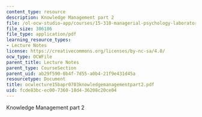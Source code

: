 ```yaml
---
content_type: resource
description: Knowledge Management part 2
file: /ol-ocw-studio-app/courses/15-310-managerial-psychology-laboratory-spring-2003/fcde83bcec00736018d436208c20ce04_ocwlecture15bapr0703knowledgemanagementpart2.pdf
file_size: 306186
file_type: application/pdf
learning_resource_types:
- Lecture Notes
license: https://creativecommons.org/licenses/by-nc-sa/4.0/
ocw_type: OCWFile
parent_title: Lecture Notes
parent_type: CourseSection
parent_uid: ab29f590-0b4f-7d55-a0b4-21f9e431d45a
resourcetype: Document
title: ocwlecture15bapr0703knowledgemanagementpart2.pdf
uid: fcde83bc-ec00-7360-18d4-36208c20ce04
---
```

Knowledge Management part 2